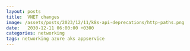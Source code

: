 ```yaml
---
layout: posts
title:  VNET changes
image: /assets/posts/2023/12/11/k8s-api-deprecations/http-paths.png
date:   2030-12-11 06:00:00 +0300
categories: networking
tags: networking azure aks appservice
---
```

<!--

https://twitter.com/BicepLang/status/1734293541038498003?t=0XMadi57Ar4ymicjOe-nEg&s=09
https://github.com/Azure/azure-quickstart-templates/issues/2786

-->
